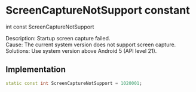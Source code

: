 


# ScreenCaptureNotSupport constant







int const ScreenCaptureNotSupport
  




<p>Description: Startup screen capture failed. <br>Cause: The current system version does not support screen capture. <br>Solutions: Use system version above Android 5 (API level 21).</p>



## Implementation

```dart
static const int ScreenCaptureNotSupport = 1020001;
```







